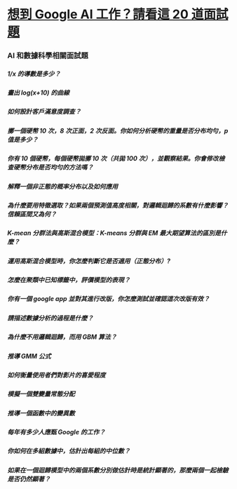 # [想到 Google AI 工作？請看這 20 道面試題](https://www.inside.com.tw/2018/04/19/google-ai-interview-questions)

### AI 和數據科學相關面試題
##### 1/x 的導數是多少？
##### 畫出 log(x+10) 的曲線
##### 如何設計客戶滿意度調查？
##### 擲一個硬幣 10 次，8 次正面，2 次反面。你如何分析硬幣的重量是否分布均勻，p 值是多少？
##### 你有 10 個硬幣，每個硬幣拋擲 10 次（共拋 100 次），並觀察結果。你會修改檢查硬幣分布是否均勻的方法嗎？
##### 解釋一個非正態的概率分布以及如何應用
##### 為什麼要用特徵選取？如果兩個預測值高度相關，對邏輯迴歸的系數有什麼影響？信賴區間又為何？
##### K-mean 分群法與高斯混合模型：K-means 分群與 EM 最大期望算法的區別是什麼？
##### 運用高斯混合模型時，你怎麼判斷它是否適用（正態分布）?
##### 怎麼在聚類中已知標籤中，評價模型的表現？
##### 你有一個 google app 並對其進行改版，你怎麼測試並確認這次改版有效？
##### 請描述數據分析的過程是什麼？
##### 為什麼不用邏輯迴歸，而用 GBM 算法？
##### 推導 GMM 公式
##### 如何衡量使用者們對影片的喜愛程度
##### 模擬一個雙變量常態分配
##### 推導一個函數中的變異數
##### 每年有多少人應甄 Google 的工作？
##### 你如何在多組數據中，估計出每組的中位數？
##### 如果在一個迴歸模型中的兩個系數分別做估計時是統計顯著的，那麼兩個一起檢驗是否仍然顯著？
